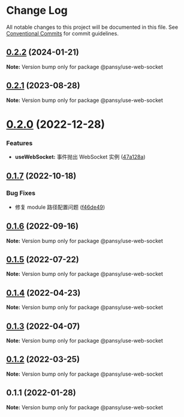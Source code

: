 # Change Log

All notable changes to this project will be documented in this file.
See [Conventional Commits](https://conventionalcommits.org) for commit guidelines.

## [0.2.2](https://github.com/pansyjs/react-hooks/compare/@pansy/use-web-socket@0.2.1...@pansy/use-web-socket@0.2.2) (2024-01-21)

**Note:** Version bump only for package @pansy/use-web-socket





## [0.2.1](https://github.com/pansyjs/react-hooks/compare/@pansy/use-web-socket@0.2.0...@pansy/use-web-socket@0.2.1) (2023-08-28)

**Note:** Version bump only for package @pansy/use-web-socket





# [0.2.0](https://github.com/pansyjs/react-hooks/compare/@pansy/use-web-socket@0.1.7...@pansy/use-web-socket@0.2.0) (2022-12-28)


### Features

* **useWebSocket:** 事件抛出 WebSocket 实例 ([47a128a](https://github.com/pansyjs/react-hooks/commit/47a128af648a5addfbaa53d10669eea38e3353d7))





## [0.1.7](https://github.com/pansyjs/react-hooks/compare/@pansy/use-web-socket@0.1.6...@pansy/use-web-socket@0.1.7) (2022-10-18)


### Bug Fixes

* 修复 module 路径配置问题 ([f46de49](https://github.com/pansyjs/react-hooks/commit/f46de4963847e688f530eaf9eeb21dca63670a9a))





## [0.1.6](https://github.com/pansyjs/react-hooks/compare/@pansy/use-web-socket@0.1.5...@pansy/use-web-socket@0.1.6) (2022-09-16)

**Note:** Version bump only for package @pansy/use-web-socket





## [0.1.5](https://github.com/pansyjs/react-hooks/compare/@pansy/use-web-socket@0.1.4...@pansy/use-web-socket@0.1.5) (2022-07-22)

**Note:** Version bump only for package @pansy/use-web-socket





## [0.1.4](https://github.com/pansyjs/react-hooks/compare/@pansy/use-web-socket@0.1.3...@pansy/use-web-socket@0.1.4) (2022-04-23)

**Note:** Version bump only for package @pansy/use-web-socket





## [0.1.3](https://github.com/pansyjs/react-hooks/compare/@pansy/use-web-socket@0.1.2...@pansy/use-web-socket@0.1.3) (2022-04-07)

**Note:** Version bump only for package @pansy/use-web-socket





## [0.1.2](https://github.com/pansyjs/react-hooks/compare/@pansy/use-web-socket@0.1.1...@pansy/use-web-socket@0.1.2) (2022-03-25)

**Note:** Version bump only for package @pansy/use-web-socket





## 0.1.1 (2022-01-28)

**Note:** Version bump only for package @pansy/use-web-socket
